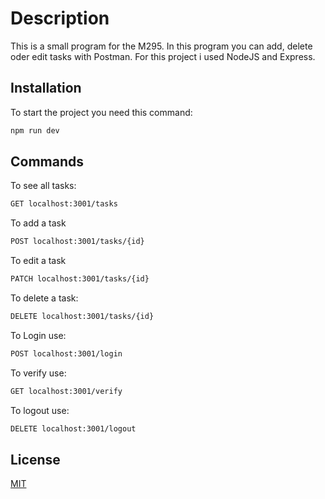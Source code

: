 # Description

This is a small program for the M295. In this program you can add, delete oder edit tasks with Postman.
For this project i used NodeJS and Express.

## Installation

To start the project you need this command:

```bash
npm run dev
```

## Commands

To see all tasks:
```bash
GET localhost:3001/tasks
```
To add a task
```bash
POST localhost:3001/tasks/{id}
```
To edit a task
```bash
PATCH localhost:3001/tasks/{id}
```
To delete a task:
```bash
DELETE localhost:3001/tasks/{id}
```
To Login use:
```bash
POST localhost:3001/login
```
To verify use:
```bash
GET localhost:3001/verify
```
To logout use:
```bash
DELETE localhost:3001/logout
```

## License

[MIT](https://choosealicense.com/licenses/mit/)
